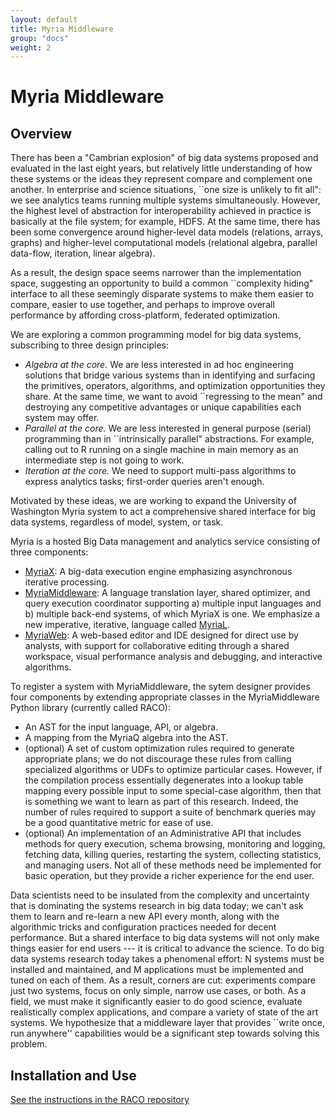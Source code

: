 ```yaml
---
layout: default
title: Myria Middleware
group: "docs"
weight: 2
---
```


# Myria Middleware

## Overview

There has been a "Cambrian explosion" of big data systems proposed and evaluated in the last eight years, but relatively little understanding of how these systems or the ideas they represent compare and complement one another.  In enterprise and science situations, ``one size is unlikely to fit all": we see analytics teams running multiple systems simultaneously.  However, the highest level of abstraction for interoperability achieved in practice is basically at the file system; for example, HDFS.   At the same time, there has been some convergence around higher-level data models (relations, arrays, graphs) and higher-level computational models (relational algebra, parallel data-flow, iteration, linear algebra).  

As a result, the design space seems narrower than the implementation space, suggesting an opportunity to build a common ``complexity hiding" interface to all these seemingly disparate systems to make them easier to compare, easier to use together, and perhaps to improve overall performance by affording cross-platform, federated optimization.

We are exploring a common programming model for big data systems, subscribing to three design principles:

* *Algebra at the core.* We are less interested in ad hoc engineering solutions that bridge various systems than in identifying and surfacing the primitives, operators, algorithms, and optimization opportunities they share. At the same time, we want to avoid ``regressing to the mean" and destroying any competitive advantages or unique capabilities each system may offer.  
* *Parallel at the core.* We are less interested in general purpose (serial) programming than in ``intrinsically parallel" abstractions.  For example, calling out to R running on a single machine in main memory as an intermediate step is not going to work.
* *Iteration at the core.* We need to support multi-pass algorithms to express analytics tasks; first-order queries aren't enough.

Motivated by these ideas, we are working to expand the University of Washington Myria system to act a comprehensive shared interface for big data systems, regardless of model, system, or task.

Myria is a hosted Big Data management and analytics service consisting of three components:

* [MyriaX](https://github.com/uwescience/myria): A big-data execution engine emphasizing asynchronous iterative processing.
* [MyriaMiddleware](https://github.com/uwescience/raco): A language translation layer, shared optimizer, and query execution coordinator supporting a) multiple input languages and b) multiple back-end systems, of which MyriaX is one.   We emphasize a new imperative, iterative,  language called [MyriaL](myrial.html).
* [MyriaWeb](https://github.com/uwescience/myria-web): A web-based editor and IDE designed for direct use by analysts, with support for collaborative editing through a shared workspace, visual performance analysis and debugging, and interactive algorithms.

To register a system with MyriaMiddleware, the sytem designer provides four components by extending appropriate classes in the MyriaMiddleware Python library (currently called RACO):

* An AST for the input language, API, or algebra.
* A mapping from the MyriaQ algebra into the AST.
* (optional) A set of custom optimization rules required to generate appropriate plans; we do not discourage these rules from calling specialized algorithms or UDFs to optimize particular cases.   However, if the compilation process essentially degenerates into a lookup table mapping every possible input to some special-case algorithm, then that is something we want to learn as part of this research.  Indeed, the number of rules required to support a suite of benchmark queries may be a good quantitative metric for ease of use.
* (optional) An implementation of an Administrative API that includes methods for query execution, schema browsing, monitoring and logging, fetching data, killing queries, restarting the system, collecting statistics, and managing users.  Not all of these methods need be implemented for basic operation, but they provide a richer experience for the end user.

Data scientists need to be insulated from the complexity and uncertainty that is dominating the systems research in big data today; we can't ask them to learn and re-learn a new API every month, along with the algorithmic tricks and configuration practices needed for decent performance.  But a shared interface to big data systems will not only make things easier for end users --- it is critical to advance the science.  To do big data systems research today takes a phenomenal effort: N systems must be installed and maintained, and M applications must be implemented and tuned on each of them.  As a result, corners are cut: experiments compare just two systems, focus on only simple, narrow use cases, or both.  As a field, we must make it significantly easier to do good science, evaluate realistically complex applications, and compare a variety of state of the art systems.  We hypothesize that a middleware layer that provides ``write once, run anywhere'' capabilities would be a significant step towards solving this problem.  

## Installation and Use

[See the instructions in the RACO repository](https://github.com/uwescience/raco/blob/master/README.md)
